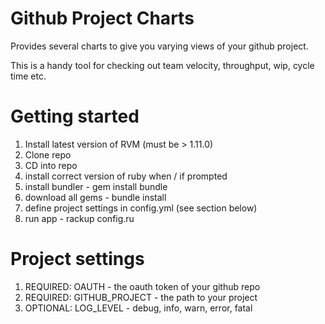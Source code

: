 # Github Project Charts

Provides several charts to give you varying views of your github project. 

This is a handy tool for checking out team velocity, throughput, wip, cycle time etc. 

# Getting started

1. Install latest version of RVM (must be > 1.11.0)
2. Clone repo
3. CD into repo
4. install correct version of ruby when / if prompted
5. install bundler - gem install bundle
6. download all gems - bundle install
7. define project settings in config.yml (see section below)
8. run app - rackup config.ru

# Project settings

1. REQUIRED: OAUTH - the oauth token of your github repo
2. REQUIRED: GITHUB_PROJECT - the path to your project 
3. OPTIONAL: LOG_LEVEL - debug, info, warn, error, fatal


